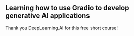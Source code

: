 ## Learning how to use Gradio to develop generative AI applications
Thank you DeepLearning.AI for this free short course!